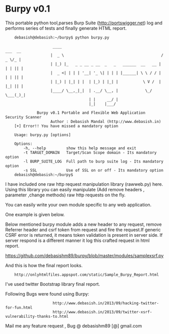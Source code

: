 Burpy v0.1
===========

This portable python tool,parses Burp Suite (http://portswigger.net) log and performs 
series of tests and finally generate HTML report.


		debasish@debasish:~/burpy$ python burpy.py 

                         ____                                             ___  __ 
                        |  _ \                                           / _ \/_ |
                        | |_) |_   _ _ __ _ __  _   _   ______  __   __ | | | || |
                        |  _ <| | | | '__| '_ \| | | | |______| \ \ / / | | | || |
                        | |_) | |_| | |  | |_) | |_| |           \ V /  | |_| || |
                        |____/ \__,_|_|  | .__/ \__, |            \_/    \___(_)_|
                                         | |     __/ |                            
                                         |_|    |___/      

                  Burpy v0.1 Portable and Flexible Web Application Security Scanner
                        Author : Debasish Mandal (http://www.debasish.in)
		[+] Error!! You have missed a mandatory option

		Usage: burpy.py [options]
		
		Options:
    		-h, --help         show this help message and exit
    		-t TARGET_DOMAIN   Target/Scan Scope domain - Its mandatory option
    		-l BURP_SUITE_LOG  Full path to burp suite log - Its mandatory option
    		-s SSL             Use of SSL on or off - Its mandatory option
		debasish@debasish:~/burpy$ 



I have included one raw http request manipulation library (rawweb.py) here.
Using this library you can easily manipulate (Add remove headers , parameter ,change methods) raw 
http requests on the fly.

You can easily write your own module specific to any web application. 

One example is given below.

Below mentioned burpy module adds a new header to any request, remove Referrer header and csrf token from 
request and fire the request.If generic CSRF error is returned, it means token validation is present in 
server side. If server respond is a different manner it log this crafted request in html report.

https://github.com/debasishm89/burpy/blob/master/modules/samplexsrf.py


And this is how the final report looks.

		http://onlyhtmlfiles.appspot.com/static/Sample_Burpy_Report.html

I've used twitter Bootstrap library final report.

Following Bugs were found using Burpy:

                         http://www.debasish.in/2013/09/hacking-twitter-for-fun.html
                         http://www.debasish.in/2013/09/twitter-xsrf-vulnerability-thanks-to.html

Mail me any feature request , Bug @ debasishm89 [@] gmail.com
